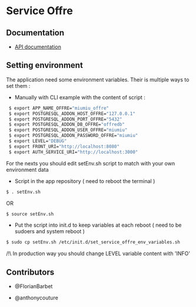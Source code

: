 # Service Offre

## Documentation

* [API documentation](/doc/api.md)

## Setting environment

The application need some environment variables.
Their is multiple ways to set them :

* Manually with CLI
example with the content of script :
```sh
 $ export APP_NAME_OFFRE="miumiu_offre"
 $ export POSTGRESQL_ADDON_HOST_OFFRE="127.0.0.1"
 $ export POSTGRESQL_ADDON_PORT_OFFRE="5432"
 $ export POSTGRESQL_ADDON_DB_OFFRE="offredb"
 $ export POSTGRESQL_ADDON_USER_OFFRE="miumiu"
 $ export POSTGRESQL_ADDON_PASSWORD_OFFRE="miumiu"
 $ export LEVEL="DEBUG"
 $ export FRONT_URI="http://localhost:8080"
 $ export AUTH_SERVICE_URI="http://localhost:3000"

```

For the nexts you should edit setEnv.sh script to match with your own environment data

* Script in the app repository ( need to reboot the terminal )
```sh
$ . setEnv.sh 
```
OR
```sh
$ source setEnv.sh 
```


* Put the script into init.d to keep variables at each reboot ( need to be sudoers and system reboot )
```sh
$ sudo cp setEnv.sh /etc/init.d/set_service_offre_env_variables.sh
```

/!\ In production way you should change LEVEL variable content with 'INFO'

## Contributors

- @FlorianBarbet

- @anthonycouture
